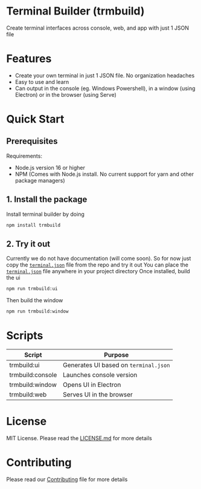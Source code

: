 # Terminal Builder (trmbuild)
Create terminal interfaces across console, web, and app with just 1 JSON file

# Features

- Create your own terminal in just 1 JSON file. No organization headaches
- Easy to use and learn
- Can output in the console (eg. Windows Powershell), in a window (using Electron) or in the browser (using Serve)

# Quick Start
## Prerequisites

Requirements: 
- Node.js version 16 or higher
- NPM (Comes with Node.js install. No current support for yarn and other package managers)

## 1. Install the package

Install terminal builder by doing
```bash
npm install trmbuild
```

## 2. Try it out

Currently we do not have documentation (will come soon).
So for now just copy the [`terminal.json`](./terminal.json) file from the repo and try it out
You can place the [`terminal.json`](./terminal.json) file anywhere in your project directory
Once installed, build the ui
```bash
npm run trmbuild:ui
```

Then build the window
```bash
npm run trmbuild:window
```

# Scripts
|Script|Purpose|
|-|-|
|trmbuild:ui|Generates UI based on `terminal.json`|
|trmbuild:console|Launches console version|
|trmbuild:window|Opens UI in Electron|
|trmbuild:web|Serves UI in the browser|

# License
MIT License. Please read the [LICENSE.md](./LICENSE.md) for more details

# Contributing
Please read our [Contributing](./.github/CONTRIBUTING.md) file for more details